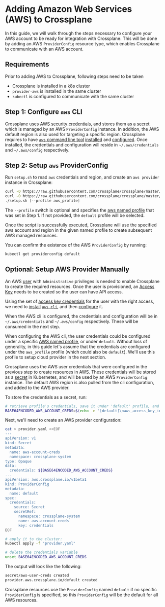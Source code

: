 # Adding Amazon Web Services (AWS) to Crossplane

In this guide, we will walk through the steps necessary to configure your AWS
account to be ready for integration with Crossplane. This will be done by adding
an AWS `ProviderConfig` resource type, which enables Crossplane to communicate with an
AWS account.

## Requirements

Prior to adding AWS to Crossplane, following steps need to be taken

- Crossplane is installed in a k8s cluster
- `provider-aws` is installed in the same cluster
- `kubectl` is configured to communicate with the same cluster

## Step 1: Configure `aws` CLI

Crossplane uses [AWS security credentials], and stores them as a [secret] which
is managed by an AWS `ProviderConfig` instance. In addition, the AWS default region is
also used for targeting a specific region. Crossplane requires to have [`aws`
command line tool] [installed] and [configured]. Once installed, the credentials
and configuration will reside in `~/.aws/credentials` and `~/.aws/config`
respectively.

## Step 2: Setup `aws` ProviderConfig

Run `setup.sh` to read `aws` credentials and region, and create an `aws
provider` instance in Crossplane:

```bash
curl -O https://raw.githubusercontent.com/crossplane/crossplane/master/docs/snippets/configure/aws/providerconfig.yaml
curl -O https://raw.githubusercontent.com/crossplane/crossplane/master/docs/snippets/configure/aws/setup.sh
./setup.sh [--profile aws_profile]
```

The `--profile` switch is optional and specifies the [aws named profile] that
was set in Step 1. If not provided, the `default` profile will be selected.

Once the script is successfully executed, Crossplane will use the specified aws
account and region in the given named profile to create subsequent AWS managed
resources.

You can confirm the existence of the  AWS `ProviderConfig` by running:

```bash
kubectl get providerconfig default
```

## Optional: Setup AWS Provider Manually

An AWS [user][aws user] with `Administrative` privileges is needed to enable
Crossplane to create the required resources. Once the user is provisioned, an
[Access Key][] needs to be created so the user can have API access.

Using the set of [access key credentials][AWS security credentials] for the user
with the right access, we need to [install][install-aws] [`aws cli`][aws command
line tool], and then [configure][aws-cli-configure] it.

When the AWS cli is configured, the credentials and configuration will be in
`~/.aws/credentials` and `~/.aws/config` respectively. These will be consumed in
the next step.

When configuring the AWS cli, the user credentials could be configured under a
specific [AWS named profile][], or under `default`. Without loss of generality,
in this guide let's assume that the credentials are configured under the
`aws_profile` profile (which could also be `default`). We'll use this profile to
setup cloud provider in the next section.

Crossplane uses the AWS user credentials that were configured in the previous
step to create resources in AWS. These credentials will be stored as a
[secret][kubernetes secret] in Kubernetes, and will be used by an AWS
`ProviderConfig` instance. The default AWS region is also pulled from the cli
configuration, and added to the AWS provider.

To store the credentials as a secret, run:

```bash
# retrieve profile's credentials, save it under 'default' profile, and base64 encode it
BASE64ENCODED_AWS_ACCOUNT_CREDS=$(echo -e "[default]\naws_access_key_id = $(aws configure get aws_access_key_id --profile $aws_profile)\naws_secret_access_key = $(aws configure get aws_secret_access_key --profile $aws_profile)" | base64  | tr -d "\n")
```

Next, we'll need to create an AWS provider configuration:

```bash
cat > provider.yaml <<EOF
---
apiVersion: v1
kind: Secret
metadata:
  name: aws-account-creds
  namespace: crossplane-system
type: Opaque
data:
  credentials: ${BASE64ENCODED_AWS_ACCOUNT_CREDS}
---
apiVersion: aws.crossplane.io/v1beta1
kind: ProviderConfig
metadata:
  name: default
spec:
  credentials:
    source: Secret
    secretRef:
      namespace: crossplane-system
      name: aws-account-creds
      key: credentials
EOF

# apply it to the cluster:
kubectl apply -f "provider.yaml"

# delete the credentials variable
unset BASE64ENCODED_AWS_ACCOUNT_CREDS
```

The output will look like the following:

```bash
secret/aws-user-creds created
provider.aws.crossplane.io/default created
```

Crossplane resources use the `ProviderConfig` named `default` if no specific
`ProviderConfig` is specified, so this `ProviderConfig` will be the default for
all AWS resources.

<!-- Named Links -->

[`aws` command line tool]: https://aws.amazon.com/cli/
[AWS SDK for GO]: https://docs.aws.amazon.com/sdk-for-go/v1/developer-guide/setting-up.html
[installed]: https://docs.aws.amazon.com/cli/latest/userguide/cli-chap-install.html
[configured]: https://docs.aws.amazon.com/cli/latest/userguide/cli-chap-configure.html
[AWS security credentials]: https://docs.aws.amazon.com/general/latest/gr/aws-security-credentials.html
[secret]:https://kubernetes.io/docs/concepts/configuration/secret/
[aws named profile]: https://docs.aws.amazon.com/cli/latest/userguide/cli-configure-profiles.html
[aws user]: https://docs.aws.amazon.com/mediapackage/latest/ug/setting-up-create-iam-user.html
[Access Key]: https://docs.aws.amazon.com/IAM/latest/UserGuide/id_credentials_access-keys.html
[AWS security credentials]: https://docs.aws.amazon.com/general/latest/gr/aws-security-credentials.html
[aws command line tool]: https://aws.amazon.com/cli/
[install-aws]: https://docs.aws.amazon.com/cli/latest/userguide/cli-chap-install.html
[aws-cli-configure]: https://docs.aws.amazon.com/cli/latest/userguide/cli-chap-configure.html
[kubernetes secret]: https://kubernetes.io/docs/concepts/configuration/secret/
[AWS named profile]: https://docs.aws.amazon.com/cli/latest/userguide/cli-configure-profiles.html
